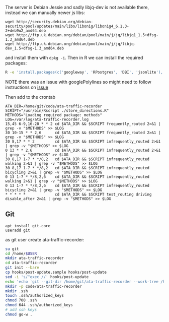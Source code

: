 The server is Debian Jessie and sadly libjq-dev is not available there, instead we can manually newer js libs:

```
wget http://security.debian.org/debian-security/pool/updates/main/libo/libonig/libonig4_6.1.3-2+deb9u2_amd64.deb
wget http://ftp.uk.debian.org/debian/pool/main/j/jq/libjq1_1.5+dfsg-1.3_amd64.deb
wget http://ftp.uk.debian.org/debian/pool/main/j/jq/libjq-dev_1.5+dfsg-1.3_amd64.deb
```

and install them with `dpkg -i`.
Then in R we can install the required packages:
```bash
R -e 'install.packages(c('googleway', 'RPostgres', 'DBI', 'jsonlite'), repos='https://cran.rstudio.com/')"
```
NOTE there was an issue with googlePolylines so might need to follow instructions on [issue](https://github.com/SymbolixAU/googlePolylines/issues/50)

Then add to the crontab

```
ATA_DIR=/home/git/code/ata-traffic-recorder
SCRIPT="/usr/bin/Rscript ./store_directions.R"
METHODS="Loading required package: methods"
LOG=/var/log/ata-traffic-recorder.log
15,45 6-9,16-20 * * 2 cd $ATA_DIR && $SCRIPT frequently_routed 2>&1 | grep -v "$METHODS" >> $LOG
30 10-15 * * 2,6      cd $ATA_DIR && $SCRIPT frequently_routed 2>&1 | grep -v "$METHODS" >> $LOG
30 8,17 * * 2         cd $ATA_DIR && $SCRIPT infrequently_routed 2>&1 | grep -v "$METHODS" >> $LOG
0 13 * * 2,6          cd $ATA_DIR && $SCRIPT infrequently_routed 2>&1 | grep -v "$METHODS" >> $LOG
30 8,17 1-7 * */8,2   cd $ATA_DIR && $SCRIPT infrequently_routed walking 2>&1 | grep -v "$METHODS" >> $LOG
30 8,17 1-7 * */8,2   cd $ATA_DIR && $SCRIPT infrequently_routed bicycling 2>&1 | grep -v "$METHODS" >> $LOG
0 13 1-7 * */8,2,6    cd $ATA_DIR && $SCRIPT infrequently_routed walking 2>&1 | grep -v "$METHODS" >> $LOG
0 13 1-7 * */8,2,6    cd $ATA_DIR && $SCRIPT infrequently_routed bicycling 2>&1 | grep -v "$METHODS" >> $LOG
* * * * *             cd $ATA_DIR && $SCRIPT test_routing driving disable_after 2>&1 | grep -v "$METHODS" >> $LOG
```

## Git

```
apt install git-core
useradd git
```

as git user create ata-traffic-recorder:
```bash
su git
cd /home/$USER
mkdir ata-traffic-recorder
cd ata-traffic-recorder
git init --bare
cp hooks/post-update.sample hooks/post-update
sed -i 's/^exec //' hooks/post-update
echo 'echo `git --git-dir /home/git/ata-traffic-recorder --work-tree /home/git/code/ata-traffic-recorder checkout main -f`' >> hooks/post-update
mkdir -p code/ata-traffic-recorder
mkdir .ssh
touch .ssh/authorized_keys
chmod 700 .ssh
chmod 644 .ssh/authorized_keys
# add ssh keys
chmod go-w .
```
